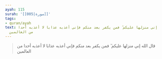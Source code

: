 ```yaml
---
ayah: 115
surah: '[[005|سورة]]'
tags:
- quran/ayah
text: قال الله إني منزلها عليكم ۖ فمن يكفر بعد منكم فإني أعذبه عذابا لا أعذبه أحدا
  من العالمين
---
```

> قال الله إني منزلها عليكم ۖ فمن يكفر بعد منكم فإني أعذبه عذابا لا أعذبه أحدا من العالمين
